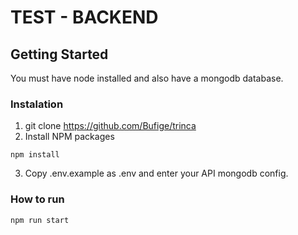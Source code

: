 # TEST - BACKEND

## Getting Started

You must have node installed and also have a mongodb database.

### Instalation
1. git clone https://github.com/Bufige/trinca
2. Install NPM packages
```
npm install
```
3. Copy .env.example as .env and enter your API mongodb config.

### How to run
```
npm run start
```